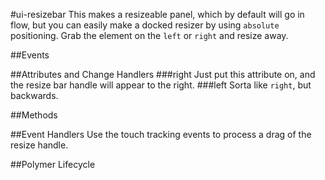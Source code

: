 #ui-resizebar
This makes a resizeable panel, which by default will go in flow, but you 
can easily make a docked resizer by using `absolute` positioning. Grab the 
element on the `left` or `right` and resize away.


##Events

##Attributes and Change Handlers
###right
Just put this attribute on, and the resize bar handle will appear to the right.
###left
Sorta like `right`, but backwards.

##Methods

##Event Handlers
Use the touch tracking events to process a drag of the resize handle.








##Polymer Lifecycle






